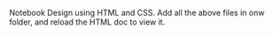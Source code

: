 Notebook Design using HTML and CSS. Add all the above files in onw folder, and reload the HTML doc to view it.
